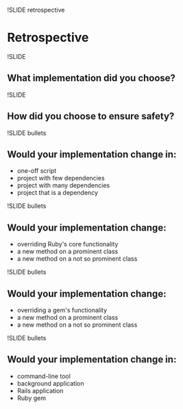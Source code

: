 !SLIDE retrospective

# Retrospective

!SLIDE

## What implementation did you choose?

!SLIDE

## How did you choose to ensure **safety**?

!SLIDE bullets

## Would your implementation change in:

* one-off script
* project with few dependencies
* project with many dependencies
* project that is a dependency

!SLIDE bullets

## Would your implementation change:

* overriding Ruby's core functionality
* a new method on a prominent class
* a new method on a not so prominent class

!SLIDE bullets

## Would your implementation change:

* overriding a gem's functionality
* a new method on a prominent class
* a new method on a not so prominent class


!SLIDE bullets

## Would your implementation change in:

* command-line tool
* background application
* Rails application
* Ruby gem